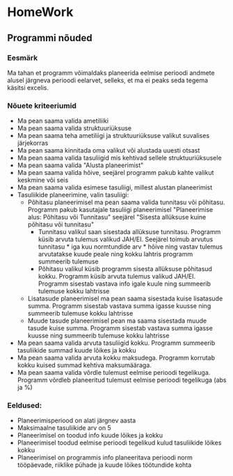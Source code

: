 # HomeWork

## Programmi nõuded

### Eesmärk
Ma tahan et programm võimaldaks planeerida eelmise perioodi andmete alusel järgneva perioodi eelarvet, selleks, et ma ei peaks seda tegema käsitsi excelis.

### Nõuete kriteeriumid

* Ma pean saama valida ametiliiki
* Ma pean saama valida struktuuriüksuse
* Ma pean saama teha ametiliigi ja struktuuriüksuse valikut suvalises järjekorras
* Ma pean saama kinnitada oma valikut või alustada uuesti otsast
* Ma pean saama valida tasuliigid mis kehtivad sellele struktuuriüksusele 
* Ma pean saama valida "Alusta planeerimist" 
* Ma pean saama valida hõive, seejärel programm pakub kahte valikut keskmine või seis
* Ma pean saama valida esimese tasuliigi, millest alustan planeerimist
* Tasuliikide planeerimine, valin tasuliigi: 
	* Põhitasu planeerimisel ma pean saama valida tunnitasu või põhitasu. Programm pakub kasutajale tasuliigi planeerimisel "Planeerimise alus: Põhitasu või Tunnitasu" seejärel "Sisesta allüksuse kuine põhitasu või tunnitasu"
		* Tunnitasu valikul saan sisestada allüksuse tunnitasu. Programm küsib arvuta tulemus valikud JAH/EI. 
		Seejärel toimub arvutus tunnitasu * iga kuu normtundide arv * hõive ning vastav tulemus arvutatakse kuude peale ning kokku lahtris programm summeerib tulemuse
		* Põhitasu valikul küsib programm sisesta allüksuse põhitasud kokku. Programm küsib arvuta tulemus valikud JAH/EI. Programm sisestab vastava info igale kuule ning summeerib tulemuse kokku lahtrisse
	* Lisatasude planeerimisel ma pean saama sisestada kuise lisatasude summa. Programm sisestab vastava summa igasse kuusse ning summeerib tulemuse kokku lahtrisse
	* Muude tasude planeerimisel pean ma saama sisestada muude tasude kuise summa. Programm sisestab vastava summa igasse kuusse ning summeerib tulemuse kokku lahtrisse
* Ma pean saama valida arvuta tasuliigid kokku. Programm summeerib tasuliikide summad kuude lõikes ja kokku
* Ma pean saama valida arvuta kokku maksudega. Programm korrutab kokku kuised summad kehtiva maksumääraga. 
* Ma pean saama valida võrdle tulemust eelmise perioodi tegelikuga. Programm võrdleb planeeritud tulemust eelmise perioodi tegelikuga (abs ja %)
		
### Eeldused:
* Planeerimisperiood on alati järgnev aasta
* Maksimaalne tasuliikide arv on 5
* Planeerimisel on toodud info kuude lõikes ja kokku
* Planeerimisel toodud eelmise perioodi tegelikud kulud tasuliikide lõikes kokku
* Planeerimisel on programmis info planeeritava perioodi norm tööpäevade, riiklike pühade ja kuude lõikes töötundide kohta 
